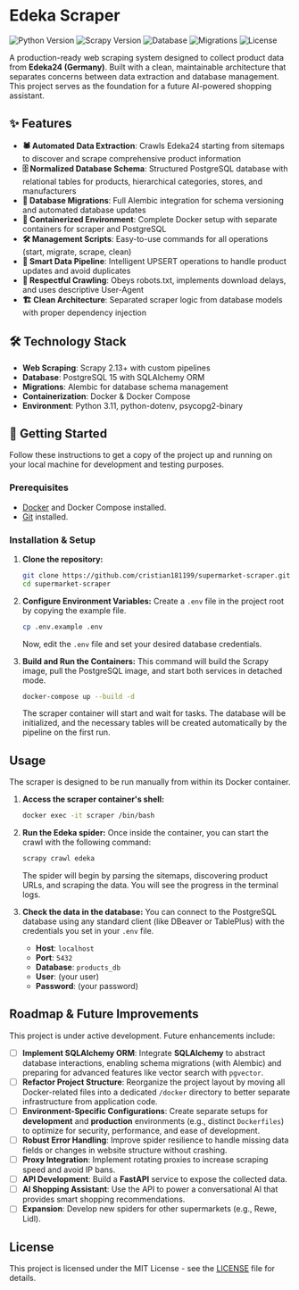 # Edeka Scraper

![Python Version](https://img.shields.io/badge/python-3.11-blue.svg)
![Scrapy Version](https://img.shields.io/badge/scrapy-2.13-green.svg)
![Database](https://img.shields.io/badge/database-PostgreSQL-blue.svg)
![Migrations](https://img.shields.io/badge/migrations-Alembic-orange.svg)
![License](https://img.shields.io/badge/license-MIT-lightgrey.svg)

A production-ready web scraping system designed to collect product data from **Edeka24 (Germany)**. Built with a clean, maintainable architecture that separates concerns between data extraction and database management. This project serves as the foundation for a future AI-powered shopping assistant.

## ✨ Features

- **🕷️ Automated Data Extraction**: Crawls Edeka24 starting from sitemaps to discover and scrape comprehensive product information
- **🗄️ Normalized Database Schema**: Structured PostgreSQL database with relational tables for products, hierarchical categories, stores, and manufacturers  
- **🔄 Database Migrations**: Full Alembic integration for schema versioning and automated database updates
- **🐳 Containerized Environment**: Complete Docker setup with separate containers for scraper and PostgreSQL
- **🛠️ Management Scripts**: Easy-to-use commands for all operations (start, migrate, scrape, clean)
- **💾 Smart Data Pipeline**: Intelligent UPSERT operations to handle product updates and avoid duplicates
- **🤝 Respectful Crawling**: Obeys robots.txt, implements download delays, and uses descriptive User-Agent
- **🏗️ Clean Architecture**: Separated scraper logic from database models with proper dependency injection

## 🛠️ Technology Stack

- **Web Scraping**: Scrapy 2.13+ with custom pipelines
- **Database**: PostgreSQL 15 with SQLAlchemy ORM  
- **Migrations**: Alembic for database schema management
- **Containerization**: Docker & Docker Compose
- **Environment**: Python 3.11, python-dotenv, psycopg2-binary

## 🚀 Getting Started

Follow these instructions to get a copy of the project up and running on your local machine for development and testing purposes.

### Prerequisites

- [Docker](https://www.docker.com/get-started) and Docker Compose installed.
- [Git](https://git-scm.com/) installed.

### Installation & Setup

1.  **Clone the repository:**
    ```bash
    git clone https://github.com/cristian181199/supermarket-scraper.git
    cd supermarket-scraper
    ```

2.  **Configure Environment Variables:**
    Create a `.env` file in the project root by copying the example file.
    ```bash
    cp .env.example .env
    ```
    Now, edit the `.env` file and set your desired database credentials.

3.  **Build and Run the Containers:**
    This command will build the Scrapy image, pull the PostgreSQL image, and start both services in detached mode.
    ```bash
    docker-compose up --build -d
    ```
    The scraper container will start and wait for tasks. The database will be initialized, and the necessary tables will be created automatically by the pipeline on the first run.

## Usage

The scraper is designed to be run manually from within its Docker container.

1.  **Access the scraper container's shell:**
    ```bash
    docker exec -it scraper /bin/bash
    ```

2.  **Run the Edeka spider:**
    Once inside the container, you can start the crawl with the following command:
    ```bash
    scrapy crawl edeka
    ```
    The spider will begin by parsing the sitemaps, discovering product URLs, and scraping the data. You will see the progress in the terminal logs.

3.  **Check the data in the database:**
    You can connect to the PostgreSQL database using any standard client (like DBeaver or TablePlus) with the credentials you set in your `.env` file.
    - **Host**: `localhost`
    - **Port**: `5432`
    - **Database**: `products_db`
    - **User**: (your user)
    - **Password**: (your password)

##  Roadmap & Future Improvements

This project is under active development. Future enhancements include:

- [ ] **Implement SQLAlchemy ORM**: Integrate **SQLAlchemy** to abstract database interactions, enabling schema migrations (with Alembic) and preparing for advanced features like vector search with `pgvector`.
- [ ] **Refactor Project Structure**: Reorganize the project layout by moving all Docker-related files into a dedicated `/docker` directory to better separate infrastructure from application code.
- [ ] **Environment-Specific Configurations**: Create separate setups for **development** and **production** environments (e.g., distinct `Dockerfiles`) to optimize for security, performance, and ease of development.
- [ ] **Robust Error Handling**: Improve spider resilience to handle missing data fields or changes in website structure without crashing.
- [ ] **Proxy Integration**: Implement rotating proxies to increase scraping speed and avoid IP bans.
- [ ] **API Development**: Build a **FastAPI** service to expose the collected data.
- [ ] **AI Shopping Assistant**: Use the API to power a conversational AI that provides smart shopping recommendations.
- [ ] **Expansion**: Develop new spiders for other supermarkets (e.g., Rewe, Lidl).

## License

This project is licensed under the MIT License - see the [LICENSE](LICENSE) file for details.